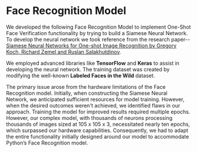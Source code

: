 # Face Recognition Model

We developed the following Face Recognition Model to implement One-Shot Face Verification functionality by trying to build a Siamese Neural Network. To develop the neural network we took reference from the research paper-- [Siamese Neural Networks for One-shot Image Recognition by Gregory Koch, Richard Zemel and Ruslan Salakhutdinov](https://www.cs.cmu.edu/~rsalakhu/papers/oneshot1.pdf).

We employed advanced libraries like **TensorFlow** and **Keras** to assist in developing the neural network. The training dataset was created by modifying the well-known **Labeled Faces in the Wild** dataset.

The primary issue arose from the hardware limitations of the Face Recognition model. Initially, when constructing the Siamese Neural Network, we anticipated sufficient resources for model training. However, when the desired outcomes weren't achieved, we identified flaws in our approach. Training the model for improved results required multiple epochs. However, our complex model, with thousands of neurons processing thousands of images sized at 105 x 105 x 3, necessitated nearly ten epochs, which surpassed our hardware capabilities. Consequently, we had to adapt the entire functionality initially designed around our model to accommodate Python’s Face Recognition model.
